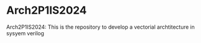 # Arch2P1IS2024
Arch2P1IS2024: This is the repository to develop a vectorial archtitecture in sysyem verilog
